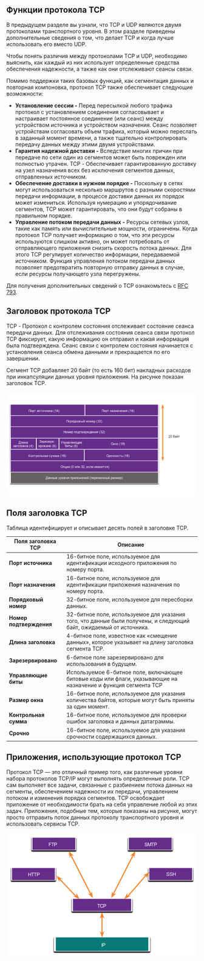 <!-- verified: agorbachev 03.05.2022 -->

<!-- 14.2.1 -->
## Функции протокола TCP

В предыдущем разделе вы узнали, что TCP и UDP являются двумя протоколами транспортного уровня. В этом разделе приведены дополнительные сведения о том, что делает TCP и когда лучше использовать его вместо UDP.

Чтобы понять различия между протоколами TCP и UDP, необходимо выяснить, как каждый из них использует определенные средства обеспечения надежности, а также как они отслеживают сеансы связи.

Помимо поддержки таких базовых функций, как сегментация данных и повторная компоновка, протокол TCP также обеспечивает следующие возможности:

* **Установление сессии -**  Перед пересылкой любого трафика протокол с установлением соединения согласовывает и настраивает постоянное соединение (или сеанс) между устройством источника и устройством назначения. Сеанс позволяет устройствам согласовать объем трафика, который можно переслать в заданный момент времени, а также тщательно контролировать передачу данных между этими двумя устройствами.
* **Гарантия надежной доставки -**  Вследствие многих причин при передаче по сети один из сегментов может быть поврежден или полностью утрачен. TCP - Обеспечивает гарантированную доставку на узел назначения всех без исключения сегментов данных, отправленных источником.
* **Обеспечение доставки в нужном порядке -**  Поскольку в сетях могут использоваться несколько маршрутов с разными скоростями передачи информации, в процессе доставки данных их порядок может измениться. Используя нумерацию и упорядочивание сегментов, TCP может гарантировать, что они будут собраны в правильном порядке.
* **Управление потоком передачи данных -**  Ресурсы сетевых узлов, такие как память или вычислительные мощности, ограничены. Когда протокол TCP получает информацию о том, что эти ресурсы используются слишком активно, он может потребовать от отправляющего приложения снизить скорость потока данных. Для этого TCP регулирует количество информации, передаваемой источником. Функция управления потоком передачи данных позволяет предотвратить повторную отправку данных в случае, если ресурсы получающего узла перегружены.

Для получения дополнительных сведений о TCP ознакомьтесь с [RFC 793](http://rfc.com.ru/rfc793.htm).

<!-- 14.2.2 -->
## Заголовок протокола TCP

TCP - Протокол с контролем состояния отслеживает состояние сеанса передачи данных. Для отслеживания состояния сеанса связи протокол TCP фиксирует, какую информацию он отправил и какая информация была подтверждена. Сеанс связи с контролем состояния начинается с установления сеанса обмена данными и прекращается по его завершении.

Сегмент TCP добавляет 20 байт (то есть 160 бит) накладных расходов при инкапсуляции данных уровня приложения. На рисунке показан заголовок TCP.

![](./assets/14.2.2.png)
<!-- /courses/itn-dl/aeed7cc0-34fa-11eb-ad9a-f74babed41a6/af23f614-34fa-11eb-ad9a-f74babed41a6/assets/2e5d1003-1c25-11ea-81a0-ffc2c49b96bc.svg -->

<!-- 14.2.3 -->
## Поля заголовка TCP

Таблица идентифицирует и описывает десять полей в заголовке TCP.

| **Поля заголовка TCP** | **Описание** |
| --- | --- |
| **Порт источника**  | 16-битное поле, используемое для идентификации исходного приложения по номеру порта. |
| **Порт назначения** | 16-битное поле, используемое для идентификации приложения назначения по номеру порта. |
| **Порядковый номер** | 32-битное поле, используемое для пересборки данных. |
| **Номер подтверждения**  | 32-битное поле, используемое для указания того, что данные были получены, и следующий байт, ожидаемый от источника. |
| **Длина заголовка**  | 4-битное поле, известное как «смещение данных», которое указывает на длину заголовка сегмента TCP. |
| **Зарезервировано**  | 6-битное поле зарезервировано для использования в будущем. |
| **Управляющие биты**  | Используемое 6-битное поле, включающее битовые коды или флаги, указывающие на назначение и функция сегмента TCP |
| **Размер окна**  | 16-битное поле, используемое для указания количества байтов, которые могут быть приняты за один момент. |
| **Контрольная сумма**  | 16-битное поле, используемое для проверки ошибок заголовка и данных датаграммы. |
| **Срочно**  | 16-битное поле, используемое для указания срочности содержащихся данных. |

<!-- 14.2.4 -->
## Приложения, использующие протокол TCP

Протокол TCP — это отличный пример того, как различные уровни набора протоколов TCP/IP могут выполнять определенные роли. TCP сам выполняет все задачи, связанные с разбиением потока данных на сегменты, обеспечением надежности их передачи, управлением потоком и изменения порядка сегментов. TCP освобождает приложение от необходимости брать на себя управление любой из этих задач. Приложения, подобные тем, которые показаны на рисунке, могут просто отправить поток данных протоколу транспортного уровня и использовать сервисы TCP.

![](./assets/14.2.4.png)
<!-- /courses/itn-dl/aeed7cc0-34fa-11eb-ad9a-f74babed41a6/af23f614-34fa-11eb-ad9a-f74babed41a6/assets/2e5d8533-1c25-11ea-81a0-ffc2c49b96bc.svg -->

<!-- 14.2.5 -->
<!-- quiz -->

